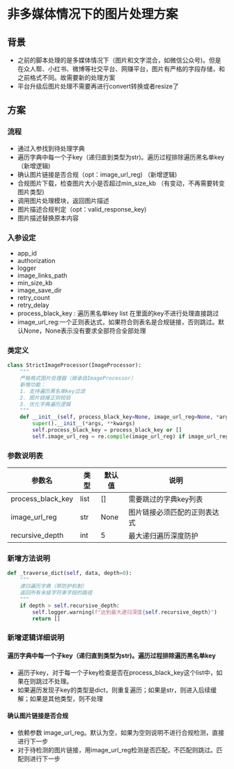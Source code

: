 # 非多媒体情况下的图片处理方案

## 背景

- 之前的脚本处理的是多媒体情况下（图片和文字混合，如微信公众号)。但是在众人帮、小红书、微博等社交平台、网赚平台，图片有严格的字段存储，和之前格式不同。故需要新的处理方案
- 平台升级后图片处理不需要再进行convert转换或者resize了

## 方案

### 流程

- 通过入参找到待处理字典
- 遍历字典中每一个子key（递归直到类型为str)。遍历过程排除遍历黑名单key （新增逻辑)
- 确认图片链接是否合规（opt：image_url_reg)  （新增逻辑)
- 合规图片下载，检查图片大小是否超过min_size_kb （有变动，不再需要转变图片类型)
- 调用图片处理模块，返回图片描述
- 图片描述合规判定（opt：valid_response_key)
- 图片描述替换原本内容

### 入参设定

- app_id
- authorization
- logger
- image_links_path
- min_size_kb
- image_save_dir
- retry_count
- retry_delay
- process_black_key : 遍历黑名单key list 在里面的key不进行处理直接跳过
- image_url_reg:一个正则表达式，如果符合则表名是合规链接，否则跳过。默认None，None表示没有要求全部符合全部处理

### 类定义
```python
class StrictImageProcessor(ImageProcessor):
    """
    严格格式图片处理器（继承自ImageProcessor）
    新增功能：
    1. 支持遍历黑名单key过滤
    2. 图片链接正则校验
    3. 优化字典遍历逻辑
    """
    def __init__(self, process_black_key=None, image_url_reg=None, *args, **kwargs):
        super().__init__(*args, **kwargs)
        self.process_black_key = process_black_key or []
        self.image_url_reg = re.compile(image_url_reg) if image_url_reg else None
```

### 参数说明表
| 参数名 | 类型 | 默认值 | 说明 |
|--------|------|--------|-----|
| process_black_key | list | [] | 需要跳过的字典key列表 |
| image_url_reg | str | None | 图片链接必须匹配的正则表达式 |
| recursive_depth | int | 5 | 最大递归遍历深度防护 |

### 新增方法说明
```python
def _traverse_dict(self, data, depth=0):
    """
    递归遍历字典（带防护机制）
    返回所有末级字符串字段的路径
    """
    if depth > self.recursive_depth:
        self.logger.warning(f"达到最大递归深度{self.recursive_depth}")
        return []
```

### 新增逻辑详细说明

#### 遍历字典中每一个子key（递归直到类型为str)。遍历过程排除遍历黑名单key

- 遍历子key，对于每一个子key检查是否在process_black_key这个list中，如果在则跳过不处理。
- 如果遍历发现子key的类型是dict，则重复遍历；如果是str，则进入后续缓解；如果是其他类型，则不处理

#### 确认图片链接是否合规 

- 依赖参数 image_url_reg。默认为空，如果为空则说明不进行合规检测，直接进行下一步
- 对于待检测的图片链接，用image_url_reg检测是否匹配，不匹配则跳过。匹配则进行下一步
